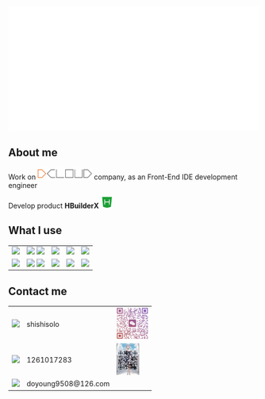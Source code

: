 <img src="README/hello.svg" height="250">

## About me

Work on <a href="https://dcloud.io"><img src="./README/dcloud.png" height="24"></a> company, as an Front-End IDE development engineer

Develop product **HBuilderX** <a href="https://www.dcloud.io/hbuilderx.html"><img src="./README/hbuilder.png" height="24"></a>

## What I use

<table>
    <tbody>
        <tr style="border: none;text-align: center; vertical-align: middle;">
            <td style="border: none;">
                <img height="32px" src="https://cdn.svglogos.dev/logos/c-plusplus.svg">
            </td>
            <td style="border: none;">
                <img height="32px" src="https://cdn.svglogos.dev/logos/nodejs-icon.svg">
                <img height="32px" src="https://cdn.svglogos.dev/logos/tsnode.svg">
            </td>
            <td style="border: none;">
                <img height="32px" src="https://cdn.svglogos.dev/logos/python.svg">
            </td>
            <td style="border: none;">
                <img height="32px" src="https://cdn.svglogos.dev/logos/java.svg">
            </td>
            </td>
            <td style="border: none;">
                <img height="32px" src="https://cdn.svglogos.dev/logos/swift.svg">
            </td>
            </td>
        </tr>
        <tr style="border: none;text-align: center; vertical-align: middle;">
            <td style="border: none;">
                <img height="32px" src="https://cdn.svglogos.dev/logos/qt.svg">
            </td>
            <td style="border: none;">
                <img height="32px" src="https://cdn.svglogos.dev/logos/visual-studio.svg">
                <img height="32px" src="https://cdn.svgporn.com/logos/visual-studio-code.svg">
            </td>
            <td style="border: none;">
                <img height="32px" src="https://cdn.svglogos.dev/logos/intellij-idea.svg">
            </td>
            <td style="border: none;">
                <img height="32px" src="https://cdn.svglogos.dev/logos/xcode.svg">
            </td>
            <td style="border: none;">
                <img height="32px" src="https://cdn.svgporn.com/logos/git-icon.svg">
            </td>
        </tr>
    </tbody>
</table>

## Contact me

<table>
    <tbody>
        <tr style="border: none;text-align: left; vertical-align: middle;">
            <td style="border: none;"><img height="48px" src="https://images.icon-icons.com/1488/PNG/512/5368-wechat_102582.png"></td>
            <td style="border: none;">shishisolo</td>
            <td style="border: none;"><img height="64px" src="./README/wechat.jpg"></td>
        </tr>
        <tr style="border: none;text-align: left; vertical-align: middle;">
            <td style="border: none;"><img height="48px" src="https://images.icon-icons.com/2699/PNG/96/qq_tile_logo_icon_169818.png"></td>
            <td style="border: none;">1261017283</td>
            <td style="border: none;"><img height="64px" src="./README/qq.jpg"></td>
        </tr>
        <tr style="border: none;text-align: left; vertical-align: middle;">
            <td style="border: none;"><img height="48px" src="https://images.icon-icons.com/1483/PNG/96/email_102148.png"></td>
            <td style="border: none;">doyoung9508@126.com</td>
        </tr>
    </tbody>
</table>